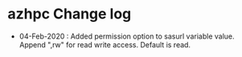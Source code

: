 # azhpc Change log

* 04-Feb-2020 : Added permission option to sasurl variable value. Append ",rw" for read write access. Default is read.
